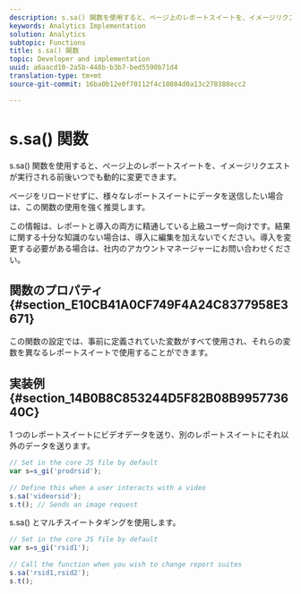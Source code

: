 ```yaml
---
description: s.sa() 関数を使用すると、ページ上のレポートスイートを、イメージリクエストが実行される前後いつでも動的に変更できます。
keywords: Analytics Implementation
solution: Analytics
subtopic: Functions
title: s.sa() 関数
topic: Developer and implementation
uuid: a6aacd10-2a5b-448b-b3b7-bed5590b71d4
translation-type: tm+mt
source-git-commit: 16ba0b12e0f70112f4c10804d0a13c278388ecc2

---
```



# s.sa() 関数

s.sa() 関数を使用すると、ページ上のレポートスイートを、イメージリクエストが実行される前後いつでも動的に変更できます。

ページをリロードせずに、様々なレポートスイートにデータを送信したい場合は、この関数の使用を強く推奨します。

この情報は、レポートと導入の両方に精通している上級ユーザー向けです。結果に関する十分な知識のない場合は、導入に編集を加えないでください。導入を変更する必要がある場合は、社内のアカウントマネージャーにお問い合わせください。

## 関数のプロパティ {#section_E10CB41A0CF749F4A24C8377958E3671}

この関数の設定では、事前に定義されていた変数がすべて使用され、それらの変数を異なるレポートスイートで使用することができます。

## 実装例 {#section_14B0B8C853244D5F82B08B995773640C}

1 つのレポートスイートにビデオデータを送り、別のレポートスイートにそれ以外のデータを送ります。

```js
// Set in the core JS file by default 
var s=s_gi('prodrsid'); 
 
// Define this when a user interacts with a video 
s.sa('videorsid'); 
s.t(); // Sends an image request
```

s.sa() とマルチスイートタギングを使用します。

```js
// Set in the core JS file by default 
var s=s_gi('rsid1'); 
 
// Call the function when you wish to change report suites 
s.sa('rsid1,rsid2'); 
s.t();
```

